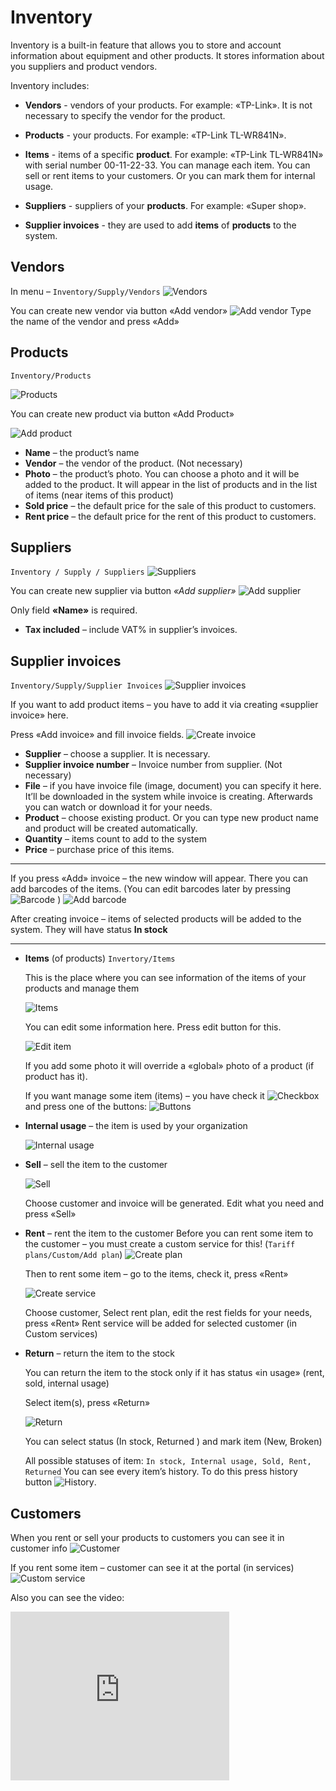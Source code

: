 Inventory
==========


Inventory is a built-in feature that allows you to store and account information about equipment and other products. It stores information about you suppliers and product vendors.


Inventory includes:
* **Vendors** - vendors of your products.
For example: «TP-Link».
It is not necessary to specify the vendor for the product.

* **Products** - your products.
For example: «TP-Link TL-WR841N».

* **Items** - items of a specific **product**.
For example: «TP-Link TL-WR841N» with serial number 00-11-22-33. You can manage each item. You can sell or rent items to your customers. Or you can mark them for internal usage.

* **Suppliers** - suppliers of your **products**. For example: «Super shop».

* **Supplier invoices** - they are used to add **items** of **products** to the system.


## Vendors

In menu – `Inventory/Supply/Vendors`
![Vendors](vendors.png)

You can create new vendor via button «Add vendor»
![Add vendor](add_vendor.png)
Type the name of the vendor and press «Add»



## Products
`Inventory/Products`

![Products](products.png)

You can create new product via button «Add Product»

![Add product](add_product.png)

* **Name** – the product’s name
* **Vendor** – the vendor of the product. (Not necessary)
* **Photo** – the product’s photo. You can choose a photo and it will be added to the product. It will appear in the list of products and in the list of items (near items of this product)
* **Sold price** – the default price for the sale of this product to customers.
* **Rent price** – the default price for the rent of this product to customers.



## Suppliers
`Inventory / Supply / Suppliers`
![Suppliers](suppliers.png)

You can create new supplier via button *«Add supplier»*
![Add supplier](add_supplier.png)

Only field **«Name»** is required.
* **Tax included** – include VAT% in supplier’s invoices.


## Supplier invoices

`Inventory/Supply/Supplier Invoices`
![Supplier invoices](supplier_invoices.png)


If you want to add product items – you have to add it via creating «supplier invoice» here.

Press «Add invoice» and fill invoice fields.
![Create invoice](create_invoice.png)


* **Supplier** – choose a supplier. It is necessary.
* **Supplier invoice number** – Invoice number from supplier. (Not necessary)
* **File** – if you have invoice file (image, document) you can specify it here. It’ll be downloaded in the system while invoice is creating. Afterwards you can watch or download it for your needs.
* **Product** – choose existing product. Or you can type new product name and product will be created automatically.
* **Quantity** – items count to add to the system
* **Price** – purchase price of this items.


---
If you press «Add» invoice – the new window will appear. There you can add barcodes of the items. (You can edit barcodes later by pressing <icon class="image-icon">![Barcode](barcode_icon.png)</icon> )
![Add barcode](add_barcode.png)

After creating invoice – items of selected products will be added to the system. They will have status **In stock**

---
* **Items** (of products)
`Invertory/Items`

  This is the place where you can see information of the items of your products and manage them

  ![Items](items.png)

  You can edit some information here. Press edit button for this.

  ![Edit item](edit_item.png)

  If you add some photo it will override a «global» photo of a product (if product has it).

  If you want manage some item (items) – you have check it <icon class="image-icon">![Checkbox](checkbox_icon.png)</icon> and press one of the buttons: <icon class="image-icon">![Buttons](buttons.png)</icon>


* **Internal usage** – the item is used by your organization

  ![Internal usage](internal_usage.png)

* **Sell** – sell the item to the customer

  ![Sell](sell.png)

  Choose customer and invoice will be generated. Edit what you need and press «Sell»

* **Rent** – rent the item to the customer
Before you can rent some item to the customer – you must create a custom service for this! (`Tariff plans/Custom/Add plan`)
![Create plan](create_plan.png)

  Then to rent some item – go to the items, check it, press «Rent»

  ![Create service](create_service.png)

  Choose customer, Select rent plan, edit the rest fields for your needs, press «Rent»
  Rent service will be added for selected customer (in Custom services)


* **Return** – return the item to the stock

  You can return the item to the stock only if it has status «in usage» (rent, sold, internal usage)

  Select item(s), press «Return»

  ![Return](return.png)

  You can select status (In stock, Returned ) and mark item (New, Broken)

  All possible statuses of item: `In stock, Internal usage, Sold, Rent, Returned`
  You can see every item’s history. To do this press history button <icon class="image-icon">![History](history_icon.png)</icon>.


## Customers

When you rent or sell your products to customers you can see it in customer info
![Customer](customer.png)

If you rent some item – customer can see it at the portal (in services)
![Custom service](custom_service.png)

Also you can see the video:
<iframe frameborder=0 height=270 width=350 allowfullscreen src="https://www.youtube.com/embed/KY_Qq-1VxMg?wmode=opaque">Video on youtube</iframe>
